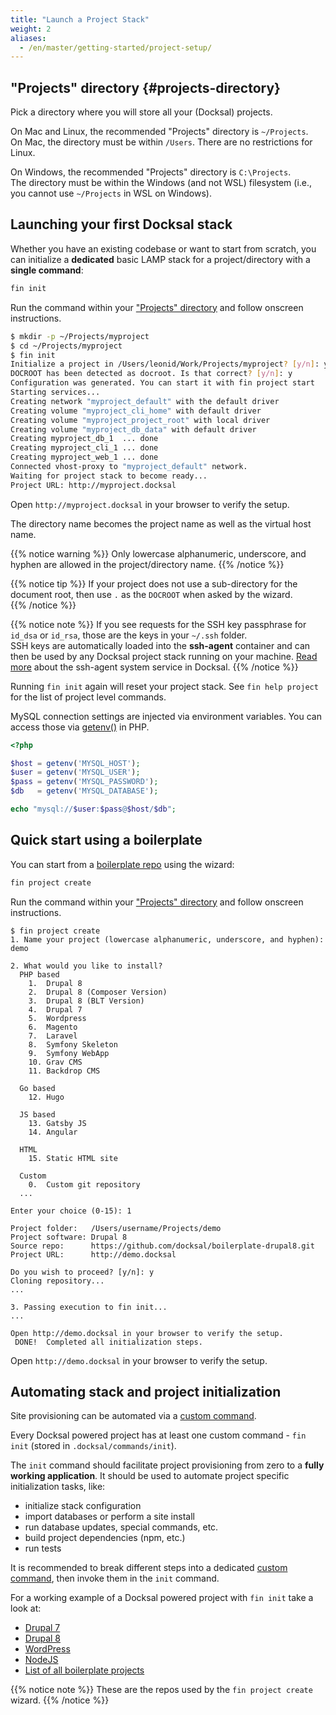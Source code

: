 ```yaml
---
title: "Launch a Project Stack"
weight: 2
aliases:
  - /en/master/getting-started/project-setup/
---
```


## "Projects" directory {#projects-directory}

Pick a directory where you will store all your (Docksal) projects.

On Mac and Linux, the recommended "Projects" directory is `~/Projects`.  
On Mac, the directory must be within `/Users`. There are no restrictions for Linux.

On Windows, the recommended "Projects" directory is `C:\Projects`.  
The directory must be within the Windows (and not WSL) filesystem (i.e., you cannot use `~/Projects` in WSL on Windows).  


## Launching your first Docksal stack

Whether you have an existing codebase or want to start from scratch, you can initialize a **dedicated** basic LAMP stack 
for a project/directory with a **single command**: 

```bash
fin init
```

Run the command within your ["Projects" directory](#projects-directory) and follow onscreen instructions.

```bash
$ mkdir -p ~/Projects/myproject
$ cd ~/Projects/myproject
$ fin init
Initialize a project in /Users/leonid/Work/Projects/myproject? [y/n]: y
DOCROOT has been detected as docroot. Is that correct? [y/n]: y
Configuration was generated. You can start it with fin project start
Starting services...
Creating network "myproject_default" with the default driver
Creating volume "myproject_cli_home" with default driver
Creating volume "myproject_project_root" with local driver
Creating volume "myproject_db_data" with default driver
Creating myproject_db_1  ... done
Creating myproject_cli_1 ... done
Creating myproject_web_1 ... done
Connected vhost-proxy to "myproject_default" network.
Waiting for project stack to become ready...
Project URL: http://myproject.docksal
```

Open `http://myproject.docksal` in your browser to verify the setup.

The directory name becomes the project name as well as the virtual host name.

{{% notice warning %}}
Only lowercase alphanumeric, underscore, and hyphen are allowed in the project/directory name.
{{% /notice %}}

{{% notice tip %}}
If your project does not use a sub-directory for the document root, then use `.` as the `DOCROOT` when asked by the wizard.      
{{% /notice %}}

{{% notice note %}}
If you see requests for the SSH key passphrase for `id_dsa` or `id_rsa`, those are the keys in your `~/.ssh` folder.  
SSH keys are automatically loaded into the **ssh-agent** container and can then be used by any Docksal project stack 
running on your machine. [Read more]((/core/system-ssh-agent/)) about the ssh-agent system service in Docksal.
{{% /notice %}}

Running `fin init` again will reset your project stack. See `fin help project` for the list of project level commands.

MySQL connection settings are injected via environment variables. You can access those via [getenv()](https://www.php.net/manual/en/function.getenv.php) in PHP.

```php
<?php

$host = getenv('MYSQL_HOST');
$user = getenv('MYSQL_USER');
$pass = getenv('MYSQL_PASSWORD');
$db   = getenv('MYSQL_DATABASE');

echo "mysql://$user:$pass@$host/$db";
```  


## Quick start using a boilerplate

You can start from a [boilerplate repo](https://github.com/docksal?q=boilerplate) using the wizard:

```bash
fin project create
```

Run the command within your ["Projects" directory](#projects-directory) and follow onscreen instructions.

```
$ fin project create
1. Name your project (lowercase alphanumeric, underscore, and hyphen): demo

2. What would you like to install?
  PHP based
    1.  Drupal 8
    2.  Drupal 8 (Composer Version)
    3.  Drupal 8 (BLT Version)
    4.  Drupal 7
    5.  Wordpress
    6.  Magento
    7.  Laravel
    8.  Symfony Skeleton
    9.  Symfony WebApp
    10. Grav CMS
    11. Backdrop CMS

  Go based
    12. Hugo

  JS based
    13. Gatsby JS
    14. Angular

  HTML
    15. Static HTML site
    
  Custom
    0.  Custom git repository
  ...

Enter your choice (0-15): 1

Project folder:   /Users/username/Projects/demo
Project software: Drupal 8
Source repo:      https://github.com/docksal/boilerplate-drupal8.git
Project URL:      http://demo.docksal

Do you wish to proceed? [y/n]: y
Cloning repository...
...

3. Passing execution to fin init...
...

Open http://demo.docksal in your browser to verify the setup.
 DONE!  Completed all initialization steps.
``` 

Open `http://demo.docksal` in your browser to verify the setup.


## Automating stack and project initialization

Site provisioning can be automated via a [custom command](/fin/custom-commands/).

Every Docksal powered project has at least one custom command - `fin init` (stored in `.docksal/commands/init`). 

The `init` command should facilitate project provisioning from zero to a **fully working application**. 
It should be used to automate project specific initialization tasks, like: 

- initialize stack configuration
- import databases or perform a site install
- run database updates, special commands, etc.
- build project dependencies (npm, etc.)
- run tests

It is recommended to break different steps into a dedicated [custom command](/fin/custom-commands/), then invoke 
them in the `init` command.

For a working example of a Docksal powered project with `fin init` take a look at:

- [Drupal 7](https://github.com/docksal/boilerplate-drupal7)
- [Drupal 8](https://github.com/docksal/boilerplate-drupal8)
- [WordPress](https://github.com/docksal/boilerplate-wordpress)
- [NodeJS](https://github.com/docksal/boilerplate-nodejs)
- [List of all boilerplate projects](https://github.com/docksal?q=boilerplate)

{{% notice note %}}
These are the repos used by the `fin project create` wizard.
{{% /notice %}}

